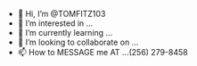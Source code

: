 - 👋 Hi, I’m @TOMFITZ103
- 👀 I’m interested in ...
- 🌱 I’m currently learning ...
- 💞️ I’m looking to collaborate on ...
- 📫 How to MESSAGE me AT ...(256) 279-8458

<!---
TOMFITZ103/TOMFITZ103 is a ✨ special ✨ repository because its `README.md` (this file) appears on your GitHub profile.
You can click the Preview link to take a look at your changes.
--->
